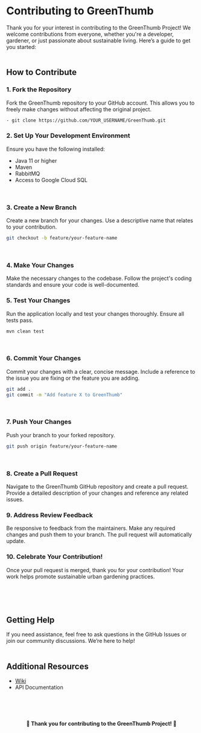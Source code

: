 <br>

# Contributing to GreenThumb

Thank you for your interest in contributing to the GreenThumb Project! We welcome contributions from everyone, whether you're a developer, gardener, or just passionate about sustainable living. Here’s a guide to get you started:
<br>
<br>

## How to Contribute


### 1. Fork the Repository
Fork the GreenThumb repository to your GitHub account. This allows you to freely make changes without affecting the original project.
```sh
- git clone https://github.com/YOUR_USERNAME/GreenThumb.git
```


### 2. Set Up Your Development Environment
Ensure you have the following installed:
- Java 11 or higher
- Maven
- RabbitMQ
- Access to Google Cloud SQL

<br>

### 3. Create a New Branch
Create a new branch for your changes. Use a descriptive name that relates to your contribution.


```sh
git checkout -b feature/your-feature-name
```
<br>

### 4. Make Your Changes
Make the necessary changes to the codebase. Follow the project's coding standards and ensure your code is well-documented.
<br>

### 5. Test Your Changes
Run the application locally and test your changes thoroughly. Ensure all tests pass.


```sh
mvn clean test
```

<br>

### 6. Commit Your Changes
Commit your changes with a clear, concise message. Include a reference to the issue you are fixing or the feature you are adding.


```sh
git add .
git commit -m "Add feature X to GreenThumb"
```

<br>

### 7. Push Your Changes
Push your branch to your forked repository.


```sh
git push origin feature/your-feature-name
```

<br>

### 8. Create a Pull Request
Navigate to the GreenThumb GitHub repository and create a pull request. Provide a detailed description of your changes and reference any related issues.
<br>

### 9. Address Review Feedback
Be responsive to feedback from the maintainers. Make any required changes and push them to your branch. The pull request will automatically update.
<br>

### 10. Celebrate Your Contribution!
Once your pull request is merged, thank you for your contribution! Your work helps promote sustainable urban gardening practices.

<br>
<br>
<br>


## Getting Help

If you need assistance, feel free to ask questions in the GitHub Issues or join our community discussions. We’re here to help!
<br>
<br>

## Additional Resources

- <a href="https://github.com/Mohammad-Aker/GreenThumb/wiki">Wiki</a>
- API Documentation

<br>
<br>
<br>


<p align="center"> <strong> 🎉 Thank you for contributing to the GreenThumb Project! 🎉 </strong> </p>


<br>
<br>
<br>

